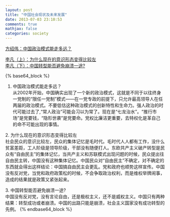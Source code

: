 ```yaml
---
layout: post
title: "中国社会现状及未来发展"
date: 2013-07-03 23:10:53
comments: true
mathjax: false
categories: society
---
```


[方绍伟：中国政治模式能走多远？](http://cn.nytimes.com/china/20130703/cc03fangshaowei/)

[李凡（上）：为什么现在的意识形态变得比较左](http://cn.nytimes.com/china/20130624/cc24lifan1/)  
[李凡（下）：中国转型能否避免崩溃一途?](http://cn.nytimes.com/china/20130625/cc25lifan2/)

<!--more-->

{% base64_block %}
1. 中国政治模式能走多远？<BR>
从2002年开始，中国确实出现了一个新的政治模式，这就是不同于以往终身一党制的“限任一党制”模式——在一党专政的前提下，只允许最高领导人在任两届的政治模式。不要低估这种政治模式的创新特性和生命力。强人政治的时代可能过去了,“常人政治”可能会习以为常了。现在是“七龙治水”。“推行市场”是党要钱，“隐形世袭”是党要命。党权比廉洁更重要，去特权化是革自己的命不可能出现的事情。

<p></p>
2. 为什么现在的意识形态变得比较左 <BR>
社会民众的意识比较左，民众的集体记忆是毛时代。毛时代人人都有工作，没什么贫富差距，工人阶级是领导阶级，干部没有随便打人。东欧共产主义破产转型是民众有“自由民主”的集体记忆，当共产主义和苏联模式出现问题的时候，民众提出往自由民主转，中国没有这种集体记忆。中国民众对“自由民主”不确定，对不确定的东西就会得出这样结论：中国搞自由民主会更乱。党和政府也顺势这样宣传。中国没有反对党，当党和政府政策松的时候，不会争取政治权利，而是维权举牌闹事，造成的结果就是政策又紧张起来。

<p></p>
3. 中国转型能否避免崩溃一途? <BR>
中国没有反对党，没有言论自由，还是极权主义，还不是威权主义。中国只有两种结果：转型成功或者崩溃。中国的出路只能是崩溃，社会主义国家没有成功转型的先例。
{% endbase64_block %}